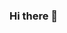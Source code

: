 ### Hi there 👋

<!--
**Data-Andrea/Data-Andrea** is a ✨ _special_ ✨ repository because its `README.md` (this file) appears on your GitHub profile.

Actualmente me desempeño como supervisora ambiental, y deseo iniciar la transiciòn laboral al anàlisis de datos. 
Me siento orgullosa de haber decidido arriesgarme a aprender herramientas como Python, SQL y visualizaciòn de datos.


